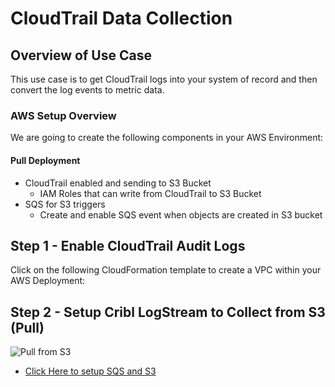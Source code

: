 # CloudTrail Data Collection


## Overview of Use Case
This use case is to get CloudTrail logs into your system of record and then convert the log events to metric data. 

### AWS Setup Overview
We are going to create the following components in your AWS Environment:

#### Pull Deployment
- CloudTrail enabled and sending to S3 Bucket
    - IAM Roles that can write from CloudTrail to S3 Bucket
- SQS for S3 triggers
    - Create and enable SQS event when objects are created in S3 bucket

## Step 1 - Enable CloudTrail Audit Logs 
Click on the following CloudFormation template to create a VPC within your AWS Deployment: 

## Step 2 - Setup Cribl LogStream to Collect from S3 (Pull)

![Pull from S3](https://quickstart-cribl-logstream.s3.amazonaws.com/architecture/Cribl_LS_S3_SQS_Collection.png) 

- [Click Here to setup SQS and S3](sqs_s3_pull/sqs_s3_pull_cloudtrail.md) 